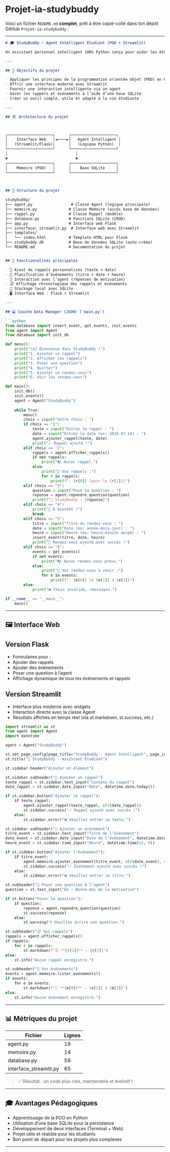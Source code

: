 # Projet-ia-studybuddy
Voici un fichier `README.md` **complet**, prêt à être copié-collé dans ton dépôt GitHub `Projet-ia-studybuddy` :

---

```markdown
# 🎓 StudyBuddy – Agent Intelligent Étudiant (POO + Streamlit)

Un assistant personnel intelligent 100% Python conçu pour aider les étudiants à mieux organiser leurs journées grâce à une gestion intelligente des rappels, des rendez-vous et des interactions de motivation.

---

## 🎯 Objectifs du projet

- Appliquer les principes de la programmation orientée objet (POO) en Python  
- Offrir une interface moderne avec Streamlit  
- Fournir une interaction intelligente via un agent  
- Gérer les rappels et événements à l’aide d’une base SQLite  
- Créer un outil simple, utile et adapté à la vie étudiante  

---

## 🏗️ Architecture du projet



┌────────────────────┐      ┌────────────────────┐
│    Interface Web   │◄────►│   Agent Intelligent │
│   (Streamlit/Flask)│      │   (Logique Python)  │
└────────────────────┘      └────────────────────┘
│                              │
▼                              ▼
┌────────────────────┐      ┌────────────────────┐
│    Mémoire (POO)   │      │    Base SQLite     │
└────────────────────┘      └────────────────────┘



## 📁 Structure du projet

studybuddy/
├── agent.py                 # Classe Agent (logique principale)
├── memoire.py              # Classe Mémoire (accès base de données)
├── rappel.py               # Classe Rappel (modèle)
├── database.py             # Fonctions SQLite (CRUD)
├── app.py                  # Interface web Flask
├── interface\_streamlit.py  # Interface web avec Streamlit
├── templates/
│   └── index.html          # Template HTML pour Flask
├── studybuddy.db           # Base de données SQLite (auto-créée)
└── README.md               # Documentation du projet


## 🔧 Fonctionnalités principales

- 📝 Ajout de rappels personnalisés (texte + date)  
- 📅 Planification d’événements (titre + date + heure)  
- 💬 Interaction avec l’agent (réponses de motivation)  
- 📋 Affichage chronologique des rappels et événements  
- 💾 Stockage local avec SQLite  
- 🖥️ Interface Web : Flask + Streamlit

---

## 💻 Couche Data Manager (JSON) (`main.py`)

```python
from database import insert_event, get_events, init_events
from agent import Agent
from database import init_db

def menu():
    print("\n🧠 Bienvenue dans StudyBuddy !")
    print("1. Ajouter un rappel")
    print("2. Afficher les rappels")
    print("3. Poser une question")
    print("4. Quitter")
    print("5. Ajouter un rendez-vous")
    print("6. Voir les rendez-vous")

def main():
    init_db()
    init_events()
    agent = Agent("StudyBuddy")
    
    while True:
        menu()
        choix = input("Votre choix : ")
        if choix == "1":
            texte = input("Entrez le rappel : ")
            date = input("Entrez la date (ex: 2025-07-14) : ")
            agent.ajouter_rappel(texte, date)
            print("✅ Rappel ajouté !")
        elif choix == "2":
            rappels = agent.afficher_rappels()
            if not rappels:
                print("📭 Aucun rappel.")
            else:
                print("📌 Vos rappels :")
                for r in rappels:
                    print(f"- {r[0]} (pour le {r[1]})")
        elif choix == "3":
            question = input("Pose ta question : ")
            reponse = agent.repondre_question(question)
            print(f"🤖 StudyBuddy : {reponse}")
        elif choix == "4":
            print("👋 À bientôt !")
            break
        elif choix == "5":
            titre = input("Titre du rendez-vous : ")
            date = input("Date (ex: année-mois-jour) : ")
            heure = input("Heure (ex: heure:minute am/pm) : ")
            insert_event(titre, date, heure)
            print("📅 Rendez-vous ajouté avec succès !")
        elif choix == "6":
            events = get_events()
            if not events:
                print("📭 Aucun rendez-vous prévu.")
            else:
                print("📌 Vos rendez-vous à venir :")
                for e in events:
                    print(f"- {e[0]} le {e[1]} à {e[2]}")
        else:
            print("❌ Choix invalide, réessayez.")

if __name__ == "__main__":
    main()
````

---

## 🖼️ Interface Web
## Version Flask
- Formulaires pour :
- Ajouter des rappels
- Ajouter des événements
- Poser une question à l’agent
- Affichage dynamique de tous les événements et rappels
## Version Streamlit
- Interface plus moderne avec widgets
- Interaction directe avec la classe Agent
- Résultats affichés en temps réel (via st.markdown, st.success, etc.)

```python
import streamlit as st
from agent import Agent
import datetime

agent = Agent("StudyBuddy")

st.set_page_config(page_title="StudyBuddy - Agent Intelligent", page_icon="🧠")
st.title("🧠 StudyBuddy - Assistant Étudiant")

st.sidebar.header("Ajouter un élément")

st.sidebar.subheader("📌 Ajouter un rappel")
texte_rappel = st.sidebar.text_input("Contenu du rappel")
date_rappel = st.sidebar.date_input("Date", datetime.date.today())

if st.sidebar.button("Ajouter le rappel"):
    if texte_rappel:
        agent.ajouter_rappel(texte_rappel, str(date_rappel))
        st.sidebar.success("✅ Rappel ajouté avec succès !")
    else:
        st.sidebar.error("❌ Veuillez entrer un texte.")

st.sidebar.subheader("📅 Ajouter un événement")
titre_event = st.sidebar.text_input("Titre de l’événement")
date_event = st.sidebar.date_input("Date de l’événement", datetime.date.today())
heure_event = st.sidebar.time_input("Heure", datetime.time(12, 0))

if st.sidebar.button("Ajouter l’événement"):
    if titre_event:
        agent.memoire.ajouter_evenement(titre_event, str(date_event), str(heure_event))
        st.sidebar.success("✅ Événement ajouté avec succès !")
    else:
        st.sidebar.error("❌ Veuillez entrer un titre.")

st.subheader("💬 Poser une question à l’agent")
question = st.text_input("Ex : Donne-moi de la motivation")

if st.button("Poser la question"):
    if question:
        reponse = agent.repondre_question(question)
        st.success(reponse)
    else:
        st.warning("❗ Veuillez écrire une question.")

st.subheader("📋 Vos rappels")
rappels = agent.afficher_rappels()
if rappels:
    for r in rappels:
        st.markdown(f"🗒️ **{r[1]}** — {r[2]}")
else:
    st.info("Aucun rappel enregistré.")

st.subheader("📅 Vos événements")
events = agent.memoire.lister_evenements()
if events:
    for e in events:
        st.markdown(f"📌 **{e[0]}** — {e[1]} à {e[2]}")
else:
    st.info("Aucun événement enregistré.")
```

---

## 📊 Métriques du projet

| Fichier                 | Lignes |
| ----------------------- | ------ |
| agent.py                | 18     |
| memoire.py              | 14     |
| database.py             | 58     |
| interface\_streamlit.py | 65     |

> ✅ Résultat : un code plus clair, maintenable et évolutif !

---

## 🎓 Avantages Pédagogiques

* Apprentissage de la POO en Python
* Utilisation d’une base SQLite pour la persistance
* Développement de deux interfaces (Terminal + Web)
* Projet utile et réaliste pour les étudiants
* Bon point de départ pour les projets plus complexes

---




